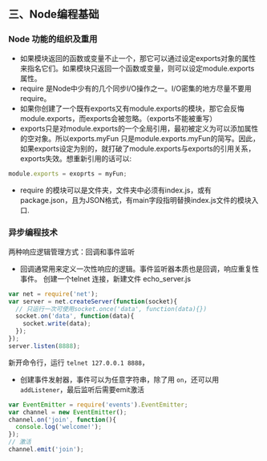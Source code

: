 ## 三、Node编程基础
### Node 功能的组织及重用
- 如果模块返回的函数或变量不止一个，那它可以通过设定exports对象的属性来指名它们。如果模块只返回一个函数或变量，则可以设定module.exports属性。
- require 是Node中少有的几个同步I/O操作之一。I/O密集的地方尽量不要用require。
- 如果你创建了一个既有exports又有module.exports的模块，那它会反悔module.exports，而exports会被忽略。（exports不能被重写）
- exports只是对module.exports的一个全局引用，最初被定义为可以添加属性的空对象。所以exports.myFun 只是module.exports.myFun的简写。因此，如果exports设定为别的，就打破了module.exports与exports的引用关系，exports失效。想重新引用的话可以:
```javascript
module.exports = exoprts = myFun;
```
- require 的模块可以是文件夹，文件夹中必须有index.js，或有package.json，且为JSON格式，有main字段指明替换index.js文件的模块入口.

### 异步编程技术
两种响应逻辑管理方式：回调和事件监听
- 回调通常用来定义一次性响应的逻辑。事件监听器本质也是回调，响应重复性事件。
创建一个telnet 连接，新建文件 echo_server.js
```javascript
var net = require('net');
var server = net.createServer(function(socket){
  // 只运行一次可使用socket.once('data', function(data){})
  socket.on('data', function(data){
    socket.write(data);
  });
});
server.listen(8888);
```
新开命令行，运行 <code>telnet 127.0.0.1 8888</code>，
- 创建事件发射器，事件可以为任意字符串，除了用 <code>on</code>，还可以用<code>addListener</code>，最后监听后需要emit激活
```javascript
var EventEmitter = require('events').EventEmitter;
var channel = new EventEmitter();
channel.on('join', function(){
  console.log('welcome!');
});
// 激活
channel.emit('join');
```
